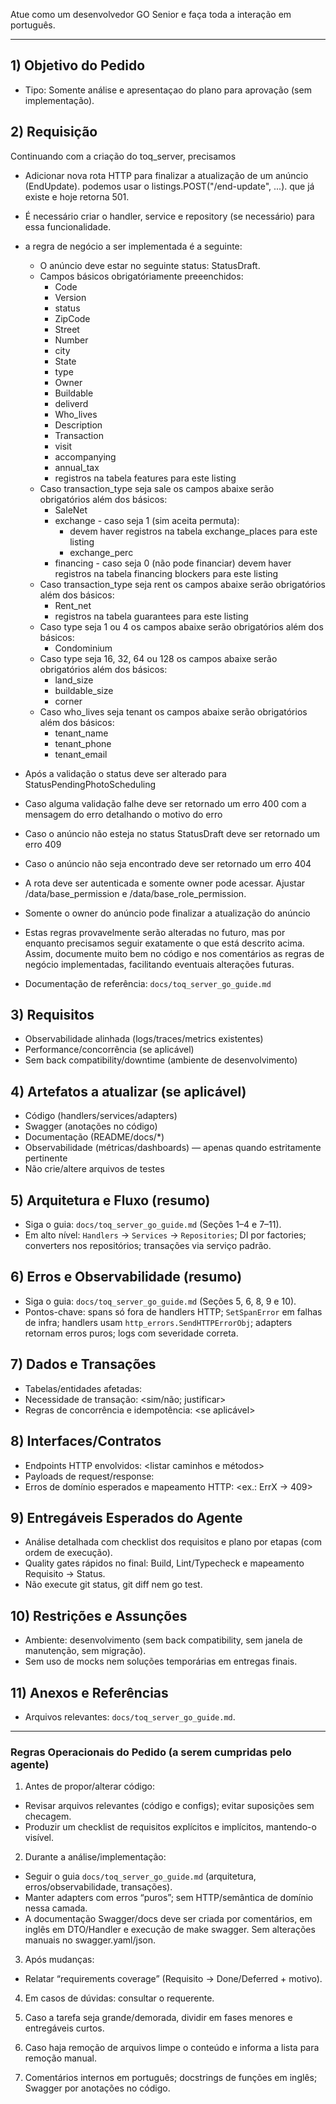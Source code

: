 Atue como um desenvolvedor GO Senior e faça toda a interação em português.

---

## 1) Objetivo do Pedido
- Tipo: Somente análise e apresentaçao do plano para aprovação (sem implementação).

## 2) Requisição
Continuando com a criação do toq_server, precisamos

- Adicionar nova rota HTTP para finalizar a atualização de um anúncio (EndUpdate). podemos usar o listings.POST("/end-update", ...). que já existe e hoje retorna 501.
- É necessário criar o handler, service e repository (se necessário) para essa funcionalidade.
- a regra de negócio a ser implementada é a seguinte:
  - O anúncio deve estar no seguinte status: StatusDraft.
  - Campos básicos obrigatóriamente preeenchidos:
    - Code
	- Version
	- status
	- ZipCode
	- Street
	- Number
	- city
	- State
	- type
	- Owner
	- Buildable
	- deliverd
	- Who_lives
	- Description
	- Transaction
	- visit
	- accompanying
	- annual_tax
	- registros na tabela features para este listing
  - Caso transaction_type seja sale os campos abaixe serão obrigatórios além dos básicos:
	- SaleNet
	- exchange - caso seja 1 (sim aceita permuta):
		- devem haver registros na tabela exchange_places para este listing
		- exchange_perc 
	- financing - caso seja 0 (não pode financiar) devem haver registros na tabela financing blockers para este listing
  - Caso transaction_type seja rent os campos abaixe serão obrigatórios além dos básicos:
	- Rent_net
	- registros na tabela guarantees para este listing
  - Caso type seja 1 ou 4 os campos abaixe serão obrigatórios além dos básicos:
	- Condominium
  - Caso type seja 16, 32, 64 ou 128 os campos abaixe serão obrigatórios além dos básicos:
	- land_size
	- buildable_size
	- corner
  - Caso who_lives seja tenant os campos abaixe serão obrigatórios além dos básicos:
	- tenant_name
	- tenant_phone
	- tenant_email
- Após a validação o status deve ser alterado para StatusPendingPhotoScheduling
- Caso alguma validação falhe deve ser retornado um erro 400 com a mensagem do erro detalhando o motivo do erro
- Caso o anúncio não esteja no status StatusDraft deve ser retornado um erro 409
- Caso o anúncio não seja encontrado deve ser retornado um erro 404
- A rota deve ser autenticada e somente owner pode acessar. Ajustar /data/base_permission e /data/base_role_permission.
- Somente o owner do anúncio pode finalizar a atualização do anúncio
- Estas regras provavelmente serão alteradas no futuro, mas por enquanto precisamos seguir exatamente o que está descrito acima. Assim, documente muito bem no código e nos comentários as regras de negócio implementadas, facilitando eventuais alterações futuras.

- Documentação de referência: `docs/toq_server_go_guide.md`


## 3) Requisitos
  - Observabilidade alinhada (logs/traces/metrics existentes)
  - Performance/concorrência (se aplicável)
  - Sem back compatibility/downtime (ambiente de desenvolvimento)

## 4) Artefatos a atualizar (se aplicável)
- Código (handlers/services/adapters)
- Swagger (anotações no código)
- Documentação (README/docs/*)
- Observabilidade (métricas/dashboards) — apenas quando estritamente pertinente
- Não crie/altere arquivos de testes

## 5) Arquitetura e Fluxo (resumo)
- Siga o guia: `docs/toq_server_go_guide.md` (Seções 1–4 e 7–11).
- Em alto nível: `Handlers` → `Services` → `Repositories`; DI por factories; converters nos repositórios; transações via serviço padrão.

## 6) Erros e Observabilidade (resumo)
- Siga o guia: `docs/toq_server_go_guide.md` (Seções 5, 6, 8, 9 e 10).
- Pontos-chave: spans só fora de handlers HTTP; `SetSpanError` em falhas de infra; handlers usam `http_errors.SendHTTPErrorObj`; adapters retornam erros puros; logs com severidade correta.

## 7) Dados e Transações
- Tabelas/entidades afetadas: <listar>
- Necessidade de transação: <sim/não; justificar>
- Regras de concorrência e idempotência: <se aplicável>

## 8) Interfaces/Contratos
- Endpoints HTTP envolvidos: <listar caminhos e métodos>
- Payloads de request/response: <resumo>
- Erros de domínio esperados e mapeamento HTTP: <ex.: ErrX → 409>

## 9) Entregáveis Esperados do Agente
- Análise detalhada com checklist dos requisitos e plano por etapas (com ordem de execução).
- Quality gates rápidos no final: Build, Lint/Typecheck e mapeamento Requisito → Status.
- Não execute git status, git diff nem go test.

## 10) Restrições e Assunções
- Ambiente: desenvolvimento (sem back compatibility, sem janela de manutenção, sem migração).
- Sem uso de mocks nem soluções temporárias em entregas finais.

## 11) Anexos e Referências
- Arquivos relevantes: `docs/toq_server_go_guide.md`.

---

### Regras Operacionais do Pedido (a serem cumpridas pelo agente)

1) Antes de propor/alterar código:
- Revisar arquivos relevantes (código e configs); evitar suposições sem checagem.
- Produzir um checklist de requisitos explícitos e implícitos, mantendo-o visível.

2) Durante a análise/implementação:
- Seguir o guia `docs/toq_server_go_guide.md` (arquitetura, erros/observabilidade, transações).
- Manter adapters com erros “puros”; sem HTTP/semântica de domínio nessa camada.
- A documentação Swagger/docs deve ser criada por comentários, em inglês em DTO/Handler e execução de make swagger. Sem alterações manuais no swagger.yaml/json.

3) Após mudanças:
- Relatar “requirements coverage” (Requisito → Done/Deferred + motivo).

4) Em casos de dúvidas: consultar o requerente.

5) Caso a tarefa seja grande/demorada, dividir em fases menores e entregáveis curtos.

6) Caso haja remoção de arquivos limpe o conteúdo e informa a lista para remoção manual.

7) Comentários internos em português; docstrings de funções em inglês; Swagger por anotações no código.